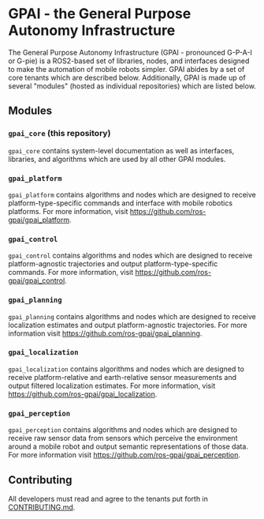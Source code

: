 # GPAI - the General Purpose Autonomy Infrastructure

The General Purpose Autonomy Infrastructure (GPAI - pronounced G-P-A-I or G-pie) is a ROS2-based
set of libraries, nodes, and interfaces designed to make the automation of mobile robots simpler.
GPAI abides by a set of core tenants which are described below. Additionally, GPAI is made up of
several "modules" (hosted as individual repositories) which are listed below.

## Modules

### `gpai_core` (this repository)

`gpai_core` contains system-level documentation as well as interfaces, libraries, and algorithms
which are used by all other GPAI modules.

### `gpai_platform`

`gpai_platform` contains algorithms and nodes which are designed to receive platform-type-specific
commands and interface with mobile robotics platforms. For more information,
visit https://github.com/ros-gpai/gpai_platform.

### `gpai_control`

`gpai_control` contains algorithms and nodes which are designed to receive platform-agnostic
trajectories and output platform-type-specific commands. For more information,
visit https://github.com/ros-gpai/gpai_control.

### `gpai_planning`

`gpai_planning` contains algorithms and nodes which are designed to receive localization estimates
and output platform-agnostic trajectories. For more information visit
https://github.com/ros-gpai/gpai_planning.

### `gpai_localization`

`gpai_localization` contains algorithms and nodes which are designed to receive platform-relative
and earth-relative sensor measurements and output filtered localization
estimates. For more information, visit https://github.com/ros-gpai/gpai_localization.

### `gpai_perception`

`gpai_perception` contains algorithms and nodes which are designed to receive raw sensor data from
sensors which perceive the environment around a mobile robot and output semantic
representations of those data. For more information visit
https://github.com/ros-gpai/gpai_perception.

## Contributing
All developers must read and agree to the tenants put forth in [CONTRIBUTING.md](CONTRIBUTING.md).
